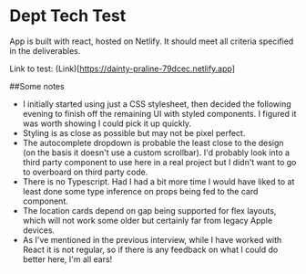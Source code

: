 # Dept Tech Test

App is built with react, hosted on Netlify. It should meet all criteria specified in the deliverables.

Link to test: (Link)[https://dainty-praline-79dcec.netlify.app]

##Some notes
* I initially started using just a CSS stylesheet, then decided the following evening to finish off the remaining UI with styled components. I figured it was worth showing I could pick it up quickly.
* Styling is as close as possible but may not be pixel perfect.
* The autocomplete dropdown is probable the least close to the design (on the basis it doesn't use a custom scrollbar). I'd probably look into a third party component to use here in a real project but I didn't want to go to overboard on third party code.
* There is no Typescript. Had I had a bit more time I would have liked to at least done some type inference on props being fed to the card component.
* The location cards depend on gap being supported for flex layouts, which will not work some older but certainly far from legacy Apple devices.
* As I've mentioned in the previous interview, while I have worked with React it is not regular, so if there is any feedback on what I could do better here, I'm all ears!
